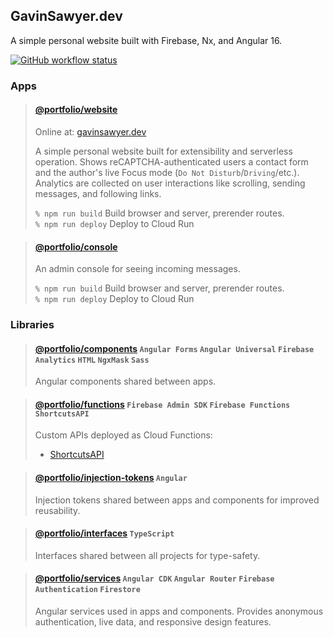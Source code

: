 ## GavinSawyer.dev
A simple personal website built with Firebase, Nx, and Angular 16.

[![GitHub workflow status](https://img.shields.io/github/actions/workflow/status/gavinsawyer/Portfolio/ci.yml)](https://github.com/gavinsawyer/Portfolio/actions/workflows/ci.yml)
### Apps
> #### [@portfolio/website](apps/website)
>
> Online at: [gavinsawyer.dev](https://gavinsawyer.dev)
>
> A simple personal website built for extensibility and serverless operation. Shows reCAPTCHA-authenticated users a contact form and the author's live Focus mode (`Do Not Disturb`/`Driving`/etc.). Analytics are collected on user interactions like scrolling, sending messages, and following links.
>
> `% npm run build` Build browser and server, prerender routes. \
> `% npm run deploy` Deploy to Cloud Run

> #### [@portfolio/console](apps/console)
>
> An admin console for seeing incoming messages.
>
> `% npm run build` Build browser and server, prerender routes. \
> `% npm run deploy` Deploy to Cloud Run
### Libraries
> #### [@portfolio/components](libs/components) `Angular Forms` `Angular Universal` `Firebase Analytics` `HTML` `NgxMask` `Sass`
>
> Angular components shared between apps.

> #### [@portfolio/functions](libs/functions) `Firebase Admin SDK` `Firebase Functions` `ShortcutsAPI`
>
> Custom APIs deployed as Cloud Functions:
> - [ShortcutsAPI](https://github.com/gavinsawyer/shortcuts-api)

> #### [@portfolio/injection-tokens](libs/injection-tokens) `Angular`
>
> Injection tokens shared between apps and components for improved reusability.

> #### [@portfolio/interfaces](libs/interfaces) `TypeScript`
>
> Interfaces shared between all projects for type-safety.

> #### [@portfolio/services](libs/services) `Angular CDK` `Angular Router` `Firebase Authentication` `Firestore`
>
> Angular services used in apps and components. Provides anonymous authentication, live data, and responsive design features.
